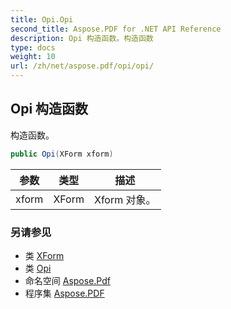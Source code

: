 ```yaml
---
title: Opi.Opi
second_title: Aspose.PDF for .NET API Reference
description: Opi 构造函数。构造函数
type: docs
weight: 10
url: /zh/net/aspose.pdf/opi/opi/
---
```

## Opi 构造函数

构造函数。

```csharp
public Opi(XForm xform)
```

| 参数 | 类型 | 描述 |
| --- | --- | --- |
| xform | XForm | Xform 对象。 |

### 另请参见

* 类 [XForm](../../xform/)
* 类 [Opi](../)
* 命名空间 [Aspose.Pdf](../../../aspose.pdf/)
* 程序集 [Aspose.PDF](../../../)